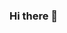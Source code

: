 ### Hi there 👋

<!--
**oobaidhashmi089/oobaidhashmi089** is a ✨ _special_ ✨ repository because its `README.md` (this file) appears on your GitHub profile.

Here are some ideas to get you started:

- 🔭 I’m currently working on flutter
- 🌱 I’m currently learning BS Computer Science
- 👯 I’m looking to collaborate on ...
- 🤔 I’m looking for help with ...
- 💬 Ask me about ...
- 📫 https://github-readme-stats.vercel.app/api?username=oobaidhashmi089&&show_icons=true&title_color=ffffff&icon_color=bb2acf&text_color=daf7dc&bg_color=151515
- 😄 Pronouns: Obaid
- ⚡ Fun fact: 
-->
